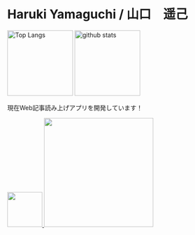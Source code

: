 <h1>Haruki Yamaguchi / 山口　遥己</h1>

<p align="left"> 
  <img alt="Top Langs" height="150px" src="https://github-readme-stats.vercel.app/api/top-langs/?username=8maguchi8ruki&layout=compact&show_icons=true&theme=onedark" />
  <img alt="github stats" height="150px" src="https://github-readme-stats.vercel.app/api?username=8maguchi8ruki&theme=onedark&show_icons=ture" />
</p>

<!-- [![trophy](https://github-profile-trophy.vercel.app/?username=8maguchi8ruki&theme=onedark&column=7
)](https://github.com/ryo-ma/github-profile-trophy) -->


現在Web記事読み上げアプリを開発しています！
<div>
 <a href="https://www.feed-listener.com">
  <img src="https://www.feed-listener.com/static/img/sound-wave.png" alt="" style="width:80px; hight:80px;">
  <img src="https://www.feed-listener.com/static/img/title.png" style="width:250px;">
 </a>
</div>
